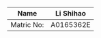 |Name           |Li Shihao      |
| ------------- |:-------------:|
|Matric No:     |A0165362E      |
